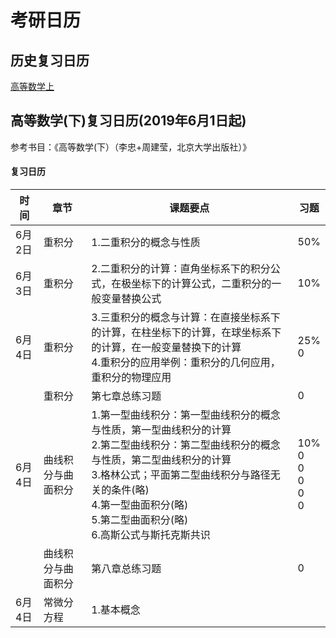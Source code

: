 # 考研日历

## 历史复习日历

[高等数学上](https://wangjinlong.xyz/2019/06/01/graduate_calender1)



## 高等数学(下)复习日历(2019年6月1日起)

参考书目：《高等数学(下）（李忠+周建莹，北京大学出版社）》

#### 复习日历

| 时间   | 章节               | 课题要点                                                     | 习题                                   |
| ------ | ------------------ | ------------------------------------------------------------ | -------------------------------------- |
| 6月2日 | 重积分             | 1.二重积分的概念与性质                                       | 50%                                    |
| 6月3日 | 重积分             | 2.二重积分的计算：直角坐标系下的积分公式，在极坐标下的计算公式，二重积分的一般变量替换公式 | 10%                                    |
| 6月4日 | 重积分             | 3.三重积分的概念与计算：在直接坐标系下的计算，在柱坐标下的计算，在球坐标系下的计算，在一般变量替换下的计算<br />4.重积分的应用举例：重积分的几何应用，重积分的物理应用 | 25%<br />0                             |
|        | 重积分             | 第七章总练习题                                               | 0                                      |
| 6月4日 | 曲线积分与曲面积分 | 1.第一型曲线积分：第一型曲线积分的概念与性质，第一型曲线积分的计算<br />2.第二型曲线积分：第二型曲线积分的概念与性质，第二型曲线积分的计算<br />3.格林公式；平面第二型曲线积分与路径无关的条件(略)<br />4.第一型曲面积分(略)<br />5.第二型曲面积分(略)<br />6.高斯公式与斯托克斯共识 | 10%<br />0<br />0<br />0<br />0<br />0 |
|        | 曲线积分与曲面积分 | 第八章总练习题                                               | 0                                      |
| 6月4日 | 常微分方程         | 1.基本概念                                                   |                                        |

